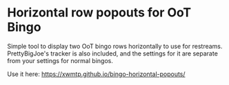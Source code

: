 # Horizontal row popouts for OoT Bingo
Simple tool to display two OoT bingo rows horizontally to use for restreams. PrettyBigJoe's tracker is also included, and the settings for it are separate from your settings for normal bingos.

Use it here: https://xwmtp.github.io/bingo-horizontal-popouts/
